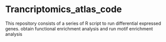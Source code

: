# Trancriptomics_atlas_code
This repository consists of a series of R script to run differential expressed genes. obtain functional enrichment analysis and run motif enrichment analysis
